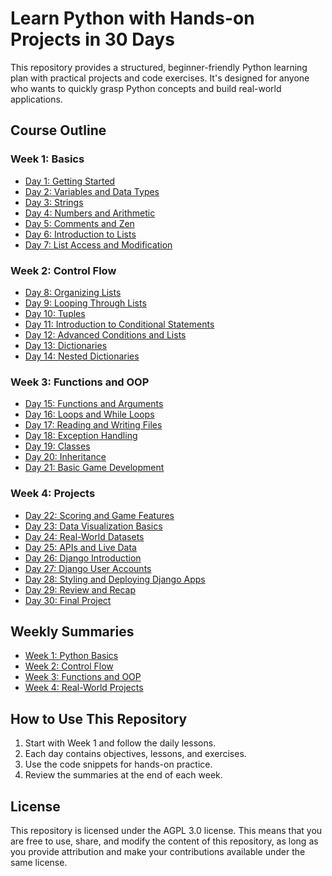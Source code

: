 # Learn Python with Hands-on Projects in 30 Days

This repository provides a structured, beginner-friendly Python learning plan with practical projects and code exercises. It's designed for anyone who wants to quickly grasp Python concepts and build real-world applications.

## **Course Outline**

### Week 1: Basics
- [Day 1: Getting Started](./Week-1-Basics/Day-1-Getting-Started/)
- [Day 2: Variables and Data Types](./Week-1-Basics/Day-2-Variables-and-DataTypes/)
- [Day 3: Strings](./Week-1-Basics/Day-3-Strings/)
- [Day 4: Numbers and Arithmetic](./Week-1-Basics/Day-4-Numbers-and-Arithmetic/)
- [Day 5: Comments and Zen](./Week-1-Basics/Day-5-Comments-and-Zen/)
- [Day 6: Introduction to Lists](./Week-1-Basics/Day-6-Intro-to-Lists/)
- [Day 7: List Access and Modification](./Week-1-Basics/Day-7-List-Access-and-Modification/)

### Week 2: Control Flow
- [Day 8: Organizing Lists](./Week-2-ControlFlow/Day-8-Organizing-Lists/)
- [Day 9: Looping Through Lists](./Week-2-ControlFlow/Day-9-Looping-Lists/)
- [Day 10: Tuples](./Week-2-ControlFlow/Day-10-Tuples/)
- [Day 11: Introduction to Conditional Statements](./Week-2-ControlFlow/Day-11-Conditionals/)
- [Day 12: Advanced Conditions and Lists](./Week-2-ControlFlow/Day-12-Advanced-Conditions/)
- [Day 13: Dictionaries](./Week-2-ControlFlow/Day-13-Dictionaries/)
- [Day 14: Nested Dictionaries](./Week-2-ControlFlow/Day-14-Nested-Dictionaries/)

### Week 3: Functions and OOP
- [Day 15: Functions and Arguments](./Week-3-Functions/Day-15-Functions/)
- [Day 16: Loops and While Loops](./Week-3-Functions/Day-16-Loops/)
- [Day 17: Reading and Writing Files](./Week-3-Functions/Day-17-Files/)
- [Day 18: Exception Handling](./Week-3-Functions/Day-18-Exceptions/)
- [Day 19: Classes](./Week-3-Functions/Day-19-Classes/)
- [Day 20: Inheritance](./Week-3-Functions/Day-20-Inheritance/)
- [Day 21: Basic Game Development](./Week-3-Functions/Day-21-Game/)

### Week 4: Projects
- [Day 22: Scoring and Game Features](./Week-4-Projects/Day-22-Scoring/)
- [Day 23: Data Visualization Basics](./Week-4-Projects/Day-23-Visualization/)
- [Day 24: Real-World Datasets](./Week-4-Projects/Day-24-Datasets/)
- [Day 25: APIs and Live Data](./Week-4-Projects/Day-25-APIs/)
- [Day 26: Django Introduction](./Week-4-Projects/Day-26-Django-Intro/)
- [Day 27: Django User Accounts](./Week-4-Projects/Day-27-Django-Accounts/)
- [Day 28: Styling and Deploying Django Apps](./Week-4-Projects/Day-28-Styling/)
- [Day 29: Review and Recap](./Week-4-Projects/Day-29-Review/)
- [Day 30: Final Project](./Week-4-Projects/Day-30-Final/)

## **Weekly Summaries**
- [Week 1: Python Basics](./Week-1-Basics/Week-1-Summary.md)
- [Week 2: Control Flow](./Week-2-ControlFlow/Week-2-Summary.md)
- [Week 3: Functions and OOP](./Week-3-Functions/Week-3-Summary.md)
- [Week 4: Real-World Projects](./Week-4-Projects/Week-4-Summary.md)

## **How to Use This Repository**
1. Start with Week 1 and follow the daily lessons.
2. Each day contains objectives, lessons, and exercises.
3. Use the code snippets for hands-on practice.
4. Review the summaries at the end of each week.

## License
This repository is licensed under the AGPL 3.0 license. This means that
you are free to use, share, and modify the content of this repository,
as long as you provide attribution and make your contributions available
under the same license.

